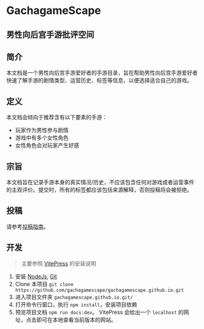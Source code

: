 # GachagameScape
## 男性向后宫手游批评空间
## 简介
本文档是一个男性向后宫手游爱好者的手游目录，旨在帮助男性向后宫手游爱好者快速了解手游的剧情类型、运营历史、标签等信息，以便选择适合自己的游戏。
## 定义
本文档会倾向于推荐含有以下要素的手游：
- 玩家作为男性参与剧情
- 游戏中有多个女性角色
- 女性角色会对玩家产生好感
## 宗旨
本文档旨在记录手游本身的真实情况/历史，不应该包含任何对游戏或者运营事件的主观评价。提交时，所有的标签都应该包括来源解释，否则投稿将会被拒绝。
## 投稿
请参考[投稿指南](https://gachagamescape.github.io/%E6%8A%95%E7%A8%BF.html)。

## 开发
> 主要参照 [VitePress](https://vitepress.dev/guide/getting-started) 的安装说明

1. 安装 [NodeJs](https://nodejs.org/), [Git](https://git-scm.com/downloads)
2. Clone 本项目 `git clone https://github.com/gachagamescape/gachagamescape.github.io.git`
3. 进入项目文件夹 `gachagamescape.github.io.git/`
4. 打开命令行窗口，执行 `npm install`，安装项目依赖
5. 预览项目文档 `npm run docs:dev`。
    VitePress 会给出一个 `localhost` 的网址，点击即可在本地查看当前版本的网站。
